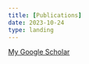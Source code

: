 ```yaml
---
title: [Publications]
date: 2023-10-24
type: landing
---
```


[My Google Scholar](https://scholar.google.com/citations?user=RhThiI8AAAAJ&hl=en)
